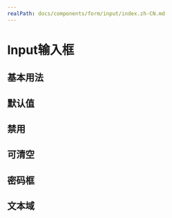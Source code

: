 ```yaml
---
realPath: docs/components/form/input/index.zh-CN.md
---
```

# Input输入框

## 基本用法
<demo src="./basic.vue" desc="当 type 为 input 时可以不写,默认为 input"></demo>

## 默认值
<demo src="./defaultValue.vue" desc="value 属性可以提供一个初始化的默认值"></demo>

## 禁用
<demo src="./disabled.vue" desc="通过 disabled 属性指定是否禁用"></demo>

## 可清空
<demo src="./clearable.vue" desc="使用 clearable 属性即可得到一个可清空的输入框,默认为true"></demo>

## 密码框
<demo src="./password.vue" desc="当 type 为 password 时,使用 showPassword 属性即可得到一个可切换显示隐藏的密码框"></demo>

## 文本域
<demo src="./textarea.vue" desc="当 type 为 textarea 时即可得到一个文本域"></demo>
